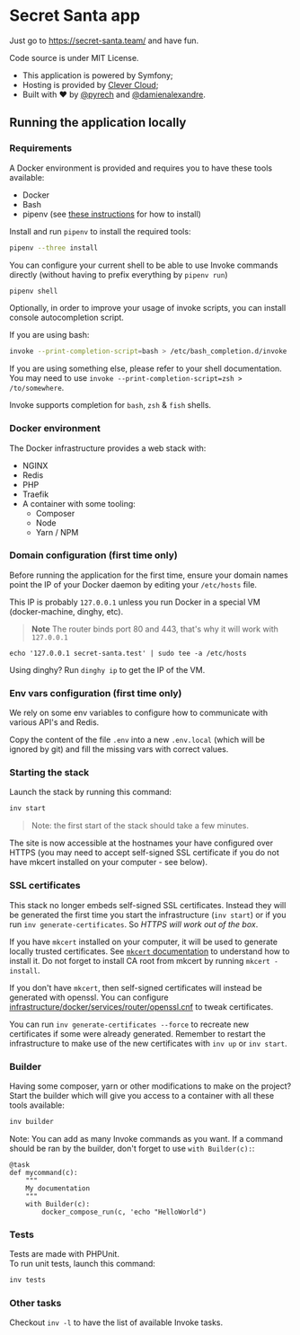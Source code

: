 # Secret Santa app

Just go to https://secret-santa.team/ and have fun.

Code source is under MIT License.

- This application is powered by Symfony;
- Hosting is provided by [Clever Cloud](https://www.clever-cloud.com/);
- Built with ♥ by [@pyrech](https://github.com/pyrech) and [@damienalexandre](https://github.com/damienalexandre).

## Running the application locally

### Requirements

A Docker environment is provided and requires you to have these tools available:

* Docker
* Bash
* pipenv (see [these instructions](https://pipenv.readthedocs.io/en/latest/install/) for how to install)

Install and run `pipenv` to install the required tools:

```bash
pipenv --three install
```

You can configure your current shell to be able to use Invoke commands directly
(without having to prefix everything by `pipenv run`)

```bash
pipenv shell
```

Optionally, in order to improve your usage of invoke scripts, you can install console autocompletion script.

If you are using bash:

```bash
invoke --print-completion-script=bash > /etc/bash_completion.d/invoke
```

If you are using something else, please refer to your shell documentation.
You may need to use `invoke --print-completion-script=zsh > /to/somewhere`.

Invoke supports completion for `bash`, `zsh` & `fish` shells.

### Docker environment

The Docker infrastructure provides a web stack with:
- NGINX
- Redis
- PHP
- Traefik
- A container with some tooling:
   - Composer
   - Node
   - Yarn / NPM

### Domain configuration (first time only)

Before running the application for the first time, ensure your domain names
point the IP of your Docker daemon by editing your `/etc/hosts` file.

This IP is probably `127.0.0.1` unless you run Docker in a special VM (docker-machine, dinghy, etc).

> **Note**
> The router binds port 80 and 443, that's why it will work with `127.0.0.1`

```
echo '127.0.0.1 secret-santa.test' | sudo tee -a /etc/hosts
```

Using dinghy? Run `dinghy ip` to get the IP of the VM.

### Env vars configuration (first time only)

We rely on some env variables to configure how to communicate with various
API's and Redis.

Copy the content of the file `.env` into a new `.env.local` (which will be
ignored by git) and fill the missing vars with correct values.

### Starting the stack

Launch the stack by running this command:

```bash
inv start
```

> Note: the first start of the stack should take a few minutes.

The site is now accessible at the hostnames your have configured over HTTPS
(you may need to accept self-signed SSL certificate if you do not have mkcert
installed on your computer - see below).

### SSL certificates

This stack no longer embeds self-signed SSL certificates. Instead they will be
generated the first time you start the infrastructure (`inv start`) or if you
run `inv generate-certificates`. So *HTTPS will work out of the box*.

If you have `mkcert` installed on your computer, it will be used to generate
locally trusted certificates. See [`mkcert` documentation](https://github.com/FiloSottile/mkcert#installation)
to understand how to install it. Do not forget to install CA root from mkcert
by running `mkcert -install`.

If you don't have `mkcert`, then self-signed certificates will instead be
generated with openssl. You can configure [infrastructure/docker/services/router/openssl.cnf](infrastructure/docker/services/router/openssl.cnf)
to tweak certificates.

You can run `inv generate-certificates --force` to recreate new certificates
if some were already generated. Remember to restart the infrastructure to make
use of the new certificates with `inv up` or `inv start`.

### Builder

Having some composer, yarn or other modifications to make on the project?
Start the builder which will give you access to a container with all these
tools available:

```bash
inv builder
```

Note: You can add as many Invoke commands as you want. If a command should be
ran by the builder, don't forget to use `with Builder(c):`:
```
@task
def mycommand(c):
    """
    My documentation
    """
    with Builder(c):
        docker_compose_run(c, 'echo "HelloWorld")
```

### Tests

Tests are made with PHPUnit.  
To run unit tests, launch this command:

```bash
inv tests
```

### Other tasks

Checkout `inv -l` to have the list of available Invoke tasks.
